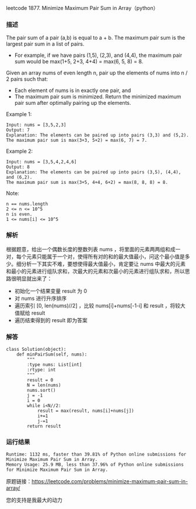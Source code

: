 leetcode  1877. Minimize Maximum Pair Sum in Array（python）

### 描述

The pair sum of a pair (a,b) is equal to a + b. The maximum pair sum is the largest pair sum in a list of pairs.

* For example, if we have pairs (1,5), (2,3), and (4,4), the maximum pair sum would be max(1+5, 2+3, 4+4) = max(6, 5, 8) = 8.

Given an array nums of even length n, pair up the elements of nums into n / 2 pairs such that:

* Each element of nums is in exactly one pair, and
* The maximum pair sum is minimized.
Return the minimized maximum pair sum after optimally pairing up the elements.





Example 1:

	Input: nums = [3,5,2,3]
	Output: 7
	Explanation: The elements can be paired up into pairs (3,3) and (5,2).
	The maximum pair sum is max(3+3, 5+2) = max(6, 7) = 7.

	
Example 2:


	Input: nums = [3,5,4,2,4,6]
	Output: 8
	Explanation: The elements can be paired up into pairs (3,5), (4,4), and (6,2).
	The maximum pair sum is max(3+5, 4+4, 6+2) = max(8, 8, 8) = 8.


Note:

	
	n == nums.length
	2 <= n <= 10^5
	n is even.
	1 <= nums[i] <= 10^5

### 解析


根据题意，给出一个偶数长度的整数列表 nums ，将里面的元素两两组和成一对，每个元素只能属于一个对，使得所有对的和的最大值最小，问这个最小值是多少。细分析一下其实不难，要想使得最大值最小，肯定要让 nums 中最大的元素和最小的元素进行组队求和，次最大的元素和次最小的元素进行组队求和，所以思路很明显就出来了：

* 初始化一个结果变量 result 为 0
* 对 nums 进行升序排序
* 遍历索引 [0, len(nums)//2] ，比较 nums[i]+nums[-1-i] 和 result ，将较大值赋给 result 
* 遍历结束得到的 result 即为答案

### 解答
				

	class Solution(object):
	    def minPairSum(self, nums):
	        """
	        :type nums: List[int]
	        :rtype: int
	        """
	        result = 0
	        N = len(nums)
	        nums.sort()
	        j = -1
	        i = 0
	        while i<N//2:
	            result = max(result, nums[i]+nums[j])
	            i+=1
	            j-=1
	        return result
            	      
			
### 运行结果


	Runtime: 1132 ms, faster than 39.81% of Python online submissions for Minimize Maximum Pair Sum in Array.
	Memory Usage: 25.9 MB, less than 37.96% of Python online submissions for Minimize Maximum Pair Sum in Array.
	
原题链接：https://leetcode.com/problems/minimize-maximum-pair-sum-in-array/



您的支持是我最大的动力
